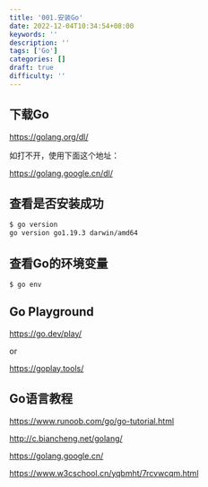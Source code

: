 ```yaml
---
title: '001.安装Go'
date: 2022-12-04T10:34:54+08:00
keywords: ''
description: ''
tags: ['Go']
categories: []
draft: true
difficulty: ''
---
```



## 下载Go

https://golang.org/dl/

如打不开，使用下面这个地址：

https://golang.google.cn/dl/

## 查看是否安装成功

```bash
$ go version
go version go1.19.3 darwin/amd64
```

## 查看Go的环境变量

```
$ go env
```

## Go Playground

https://go.dev/play/

or 

https://goplay.tools/

## Go语言教程

https://www.runoob.com/go/go-tutorial.html 

http://c.biancheng.net/golang/

https://golang.google.cn/

https://www.w3cschool.cn/yqbmht/7rcvwcqm.html